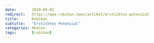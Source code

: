 ```yaml
---
date:       2020-09-02
redirect:   https://www.rubikon.news/artikel/ersticktes-potenzial
title:      Rubikon
subtitle:   "Ersticktes Potenzial"
categories: Medien
tags:       [rubikon]
---
```

